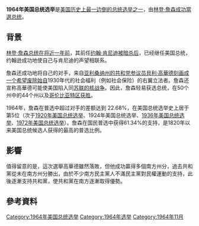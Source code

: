 **1964年美国总统选举**是[美国历史上最一边倒的总统选举之一](../Page/美国.md "wikilink")，由[林登·詹森成功當選](https://zh.wikipedia.org/wiki/林登·詹森 "wikilink")[总统](../Page/美国总统.md "wikilink")。

## 背景

[林登·詹森](https://zh.wikipedia.org/wiki/林登·詹森 "wikilink")[总统在将近一年前](../Page/美国总统.md "wikilink")，其前任[约翰·肯尼迪](../Page/约翰·肯尼迪.md "wikilink")[被暗杀后](https://zh.wikipedia.org/wiki/肯尼迪遇刺案 "wikilink")，已经继任美国总统，约翰逊成功地使自己与肯尼迪的声望相联系。

詹森还成功地将自己的对手，来自[亚利桑纳州的](https://zh.wikipedia.org/wiki/亚利桑纳州 "wikilink")[共和党](https://zh.wikipedia.org/wiki/共和党_\(美国\) "wikilink")[参议员](https://zh.wikipedia.org/wiki/美国参议员 "wikilink")[貝利·高華德刻画成一个希望废除始自](../Page/貝利·高華德.md "wikilink")1930年代的社会福利（例如社会保险）的右翼立法者。詹森还宣称高華德可能使美国陷入同[苏联的](../Page/苏联.md "wikilink")[核战争](../Page/核战争.md "wikilink")。因此，詹森轻易获选总统，在50个州中的44个州以及[哥伦比亚特区获胜](https://zh.wikipedia.org/wiki/哥伦比亚特区 "wikilink")。

1964年，詹森在普选中超过对手的差额达到
22.68%，在美国总统选举史上居于第5位（次于[1920年美国总统选举](../Page/1920年美国总统选举.md "wikilink")、1924年美国总统选举、[1936年美国总统选举](https://zh.wikipedia.org/wiki/1936年美国总统选举 "wikilink")、[1972年美国总统选举](../Page/1972年美国总统选举.md "wikilink")）。詹森在国民普选中获得61.34%的支持，是1820年以来美国总统候选人获得的最高的普选比例。

## 影響

值得留意的是，這次選舉高華德雖然落敗，但他成功贏得多個南方州分，過去共和黨從未在南方州分勝出，由於不少南方民主黨人不滿民主黨對民權運動的支持，此後逐漸支持共和黨，使共和黨在南方逐漸取得優勢。

## 參考資料

<div class="references-small">

<references />

</div>

[Category:1964年美国总统选举](https://zh.wikipedia.org/wiki/Category:1964年美国总统选举 "wikilink")
[Category:1964年选举](https://zh.wikipedia.org/wiki/Category:1964年选举 "wikilink")
[Category:1964年11月](https://zh.wikipedia.org/wiki/Category:1964年11月 "wikilink")